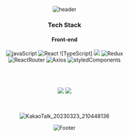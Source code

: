<div align="center">

![header](https://capsule-render.vercel.app/api?type=waving&color=440bd4&height=300&section=header&text=Jungki's%20Github&fontSize=90&fontColor=EB688D&animation=fadeIn)
<!-- https://github.com/kyechan99/capsule-render -->
<!--   띄어쓰기 :" "     -->

<div align=center>
      <h3> Tech Stack </h3>
</div>
      
#### Front-end
![javaScript](https://camo.githubusercontent.com/fe1c8df487dbc029d3a1819dcc5bf79e066f1307131191ac2b02de8c3c55da81/68747470733a2f2f696d672e736869656c64732e696f2f62616467652f4a6176615363726970742d4637444631453f7374796c653d266c6f676f3d4a617661536372697074266c6f676f436f6c6f723d7768697465)
![React](https://camo.githubusercontent.com/34c6a7afcc16731e2c4d73f3af9b275b172b2e46dc1e82be3f121a71fe067de9/68747470733a2f2f696d672e736869656c64732e696f2f62616467652f52656163742d3631444146423f7374796c653d266c6f676f3d5265616374266c6f676f436f6c6f723d7768697465)
![TypeScript]
<img src="https://img.shields.io/badge/#3178C6?style=for-the-badge&logo=typescript&logoColor=white">
![Redux](https://camo.githubusercontent.com/d58ceb12a14709c7049878ae358ef7628e42d4276108b758cbb66a8922e7ef3e/68747470733a2f2f696d672e736869656c64732e696f2f62616467652f52656475782d3736344142433f7374796c653d266c6f676f3d5265647578266c6f676f436f6c6f723d7768697465)
<br>
![ReactRouter](https://camo.githubusercontent.com/d257f8e18789ba1e6d34a9c63cbe150083c96b6f0da2eb059ae02422914ea80a/68747470733a2f2f696d672e736869656c64732e696f2f62616467652f526561637420526f757465722d4341343234353f7374796c653d266c6f676f3d526561637420526f75746572266c6f676f436f6c6f723d7768697465)
![Axios](https://camo.githubusercontent.com/809053601ae7a670d58865bd88e0f313cc5ced1c0915ff43aeb2ad1d1bf252c2/68747470733a2f2f696d672e736869656c64732e696f2f62616467652f4178696f732d3638323865323f7374796c653d)
![styledComponents](https://camo.githubusercontent.com/8d29f15964b1cb2254deccb293a2c444eee52078b3d448b6149c17c5ab40d2ce/68747470733a2f2f696d672e736869656c64732e696f2f62616467652f7374796c65642d636f6d706f6e656e74732d4442373039333f7374796c653d266c6f676f3d7374796c65642d636f6d706f6e656e7473266c6f676f436f6c6f723d7768697465)
    



<br>
<br>
<br>
<!-- 테마 색상 : dark, radical, merko,guvbox,tokyonight,onedark,cabalt,synthwave,highcontrast,dracula -->

<img src="https://github-readme-stats.vercel.app/api?username=Jungki96&show_icons=true&theme=dracula">
      <img src="https://github-readme-stats.vercel.app/api/top-langs/?username=Jungki96&layout=compact&theme=radical">


<br>
<br>
<br>

![KakaoTalk_20230323_210448136](https://user-images.githubusercontent.com/62395784/227975372-9ee3e0dc-31ec-4acc-9600-119eb9bcd82e.png)      

      
![Footer](https://capsule-render.vercel.app/api?type=waving&color=440bd4&height=200&section=footer)
</div>

